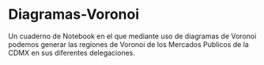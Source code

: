 # Diagramas-Voronoi

Un cuaderno de Notebook en el que mediante uso de diagramas de Voronoi podemos generar las regiones de Voronoi de los Mercados Publicos de la CDMX en sus diferentes delegaciones.
